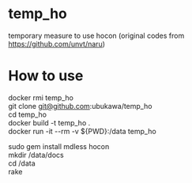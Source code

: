 # temp_ho
temporary measure to use hocon (original codes from https://github.com/unvt/naru)

# How to use
docker rmi temp_ho  
git clone git@github.com:ubukawa/temp_ho  
cd temp_ho  
docker build -t temp_ho .  
docker run -it --rm -v ${PWD}:/data temp_ho  
 

sudo gem install mdless hocon  
mkdir /data/docs  
cd /data    
rake    